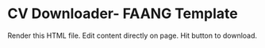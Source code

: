 # CV Downloader- FAANG Template
Render this HTML file.
Edit content directly on page.
Hit button to download.

